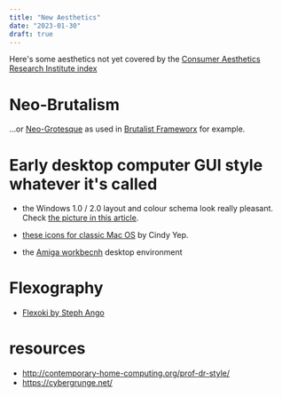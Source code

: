 ```yaml
---
title: "New Aesthetics"
date: "2023-01-30"
draft: true
---
```


Here's some aesthetics not yet covered by the [Consumer Aesthetics Research Institute index](https://cari.institute/aesthetics)

# Neo-Brutalism

...or [Neo-Grotesque](https://rednafi.com/zephyr/an_ode_to_the_neo_grotesque_web/) as used in [Brutalist Frameworx](http://www.brutalistframework.com/) for example.

# Early desktop computer GUI style whatever it's called

- the Windows 1.0 / 2.0 layout and colour schema look really pleasant. Check [the picture in this article](https://www.abortretry.fail/p/the-history-of-windows-20).

- [these icons for classic Mac OS](https://www.macintoshrepository.org/9927-mac-noir-icons-the-breakfast-skolnick-) by Cindy Yep.

- the [Amiga workbecnh](https://www.gregdonner.org/workbench/wb_132.html) desktop environment

# Flexography

- [Flexoki by Steph Ango](https://stephango.com/flexoki)

# resources

- http://contemporary-home-computing.org/prof-dr-style/
- https://cybergrunge.net/
